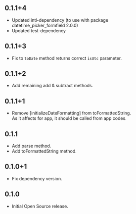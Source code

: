 ## 0.1.1+4

* Updated intl-dependency (to use with package datetime_picker_formfield 2.0.0)
* Updated test-dependency

## 0.1.1+3

* Fix to `toDate` method returns correct `isUtc` parameter.

## 0.1.1+2

* Add remaining add & subtract methods.

## 0.1.1+1

* Remove [initializeDateFormatting] from toFormattedString.  
As it affects for app, it should be called from app codes.

## 0.1.1

* Add parse method.
* Add toFormattedString method.

## 0.1.0+1

* Fix dependency version.

## 0.1.0

* Initial Open Source release.